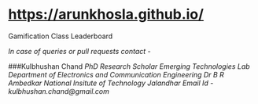# https://arunkhosla.github.io/
Gamification Class Leaderboard


_In case of queries or pull requests contact -_

###Kulbhushan Chand
_PhD Research Scholar_
_Emerging Technologies Lab_
_Department of Electronics and Communication Engineering_
_Dr B R Ambedkar National Insitute of Technology Jalandhar_
_Email Id - kulbhushan.chand@gmail.com_
